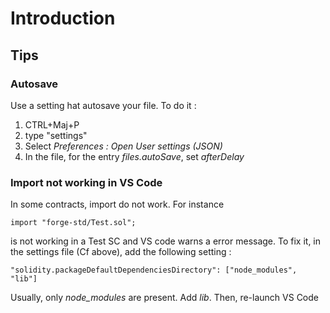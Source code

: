 # Introduction

## Tips

### Autosave

Use a setting hat autosave your file.
To do it : 

1) CTRL+Maj+P
2) type "settings"
3) Select _Preferences : Open User settings (JSON)_
4) In the file, for the entry _files.autoSave_, set _afterDelay_

### Import not working in VS Code

In some contracts, import do not work.
For instance 

```solidity
import "forge-std/Test.sol";
```

is not working in a Test SC and VS code warns a error message.
To fix it, in the settings file (Cf above), add the following setting : 

```
"solidity.packageDefaultDependenciesDirectory": ["node_modules", "lib"]
```

Usually, only _node_modules_ are present. Add _lib_.
Then, re-launch VS Code




